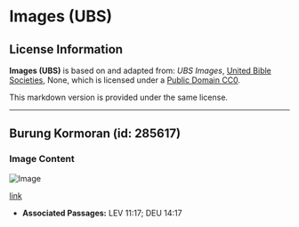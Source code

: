 # Images (UBS)

## License Information

**Images (UBS)** is based on and adapted from: _UBS Images_, [United Bible Societies](https://unitedbiblesocieties.org/), None, which is licensed under a [Public Domain CC0](https://creativecommons.org/public-domain/cc0/).

This markdown version is provided under the same license.



--------------------------------

## Burung Kormoran (id: 285617)

### Image Content

![Image](https://cdn.aquifer.bible/aquifer-content/resources/Media/WEB-0153_cormorants.jpg)

[link](https://cdn.aquifer.bible/aquifer-content/resources/Media/WEB-0153_cormorants.jpg)

* **Associated Passages:** LEV 11:17; DEU 14:17

